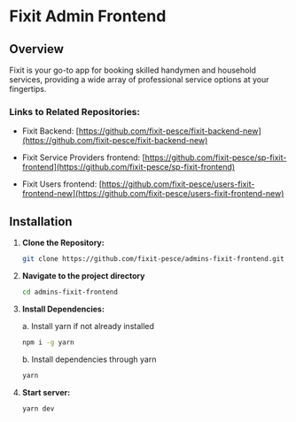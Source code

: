 # Fixit Admin Frontend

## Overview

Fixit is your go-to app for booking skilled handymen and household services, providing a wide array of professional service options at your fingertips.

### Links to Related Repositories:

- Fixit Backend: [https://github.com/fixit-pesce/fixit-backend-new](https://github.com/fixit-pesce/fixit-backend-new)

- Fixit Service Providers frontend: [https://github.com/fixit-pesce/sp-fixit-frontend](https://github.com/fixit-pesce/sp-fixit-frontend)

- Fixit Users frontend: [https://github.com/fixit-pesce/users-fixit-frontend-new](https://github.com/fixit-pesce/users-fixit-frontend-new)

## Installation

1. **Clone the Repository:**

   ```bash
   git clone https://github.com/fixit-pesce/admins-fixit-frontend.git
   ```

2. **Navigate to the project directory**

   ```bash
   cd admins-fixit-frontend
   ```

3. **Install Dependencies:**
   
    a. Install yarn if not already installed

    ```bash
    npm i -g yarn
    ```
    
    b. Install dependencies through yarn

   ```bash
   yarn
   ```

3. **Start server:**

   ```bash
   yarn dev
   ```

